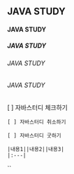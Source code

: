 ## JAVA STUDY
#### JAVA STUDY
##### JAVA STUDY
###### JAVA STUDY
###### JAVA STUDY

[ ] 자바스터디 체크하기
~~~
[ ] 자바스터디 취소하기

[ ] 자바스터디 굿하기
~~~

~~~
|내용1||내용2||내용3|
|:---|
~~~

``